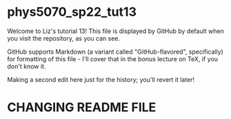 # phys5070_sp22_tut13

Welcome to Liz's tutorial 13!  This file is displayed by GitHub by default when you visit the repository, as you can see.

GitHub supports Markdown (a variant called "GitHub-flavored", specifically) for formatting of this file - I'll cover that in the bonus lecture on TeX, if you don't know it.

Making a second edit here just for the history; you'll revert it later!

# CHANGING README FILE	
